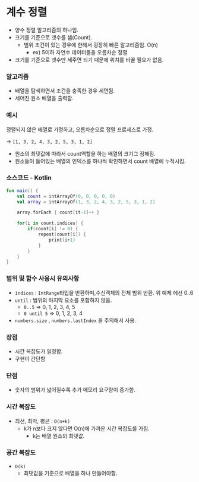 # 계수 정렬

- 양수 정렬 알고리즘의 하나임.
- 크기를 기준으로 갯수를 셈(Count).
    - 범위 조건이 있는 경우에 한해서 굉장히 빠른 알고리즘임. O(n)
        - ex) 5이하 자연수 데이터들을 오름차순 정렬
- 크기를 기준으로 갯수만 세주면 되기 때문에 위치를 바꿀 필요가 없음.

### 알고리즘

- 배열을 탐색하면서 조건을 충족한 경우 세면됨.
- 세어진 원소 배열을 출력함.

### 예시

정렬되지 않은 배열로 가정하고, 오름차순으로 정렬 프로세스로 가정. 

→ `[1, 3, 2, 4, 3, 2, 5, 3, 1, 2]`

- 원소의 최댓값에 따라서 count역할을 하는 배열의 크기그 정해짐.
- 원소들이 들어있는 배열의 인덱스를 하나씩 확인하면서 count 배열에 누적시킴.

### 소스코드 - Kotlin

```kotlin
fun main() {
    val count = intArrayOf(0, 0, 0, 0, 0)
    val array = intArrayOf(1, 3, 2, 4, 3, 2, 5, 3, 1, 2)

    array.forEach { count[it-1]++ }

    for(i in count.indices) {
        if(count[i] != 0) {
            repeat(count[i]) {
                print(i+1)
            }
        }
    }
}
```

### 범위 및 함수 사용시 유의사항

- `indices` : `IntRange`타입을 반환하며,수신객체의 전체 범위 반환. 위 예제 에선 0..6
- `until` : 범위의 마지막 요소를 포함하지 않음.
    - `0..5` => 0, 1, 2, 3, 4, 5
    - `0 until 5` => 0, 1, 2, 3, 4
- `numbers.size` , `numbers.lastIndex` 을 주의해서 사용.

### 장점

- 시간 복잡도가 일정함.
- 구현이 간단함

### 단점

- 숫자의 범위가 넓어질수록 추가 메모리 요구량이 증가함.

### 시간 복잡도

- 최선, 최악, 평균 : `O(n+k)`
    - k가 n보다 크지 않다면 O(n)에 가까운 시간 복잡도를 가짐.
        - k는 배열 원소의 최댓값.

### 공간 복잡도

- `O(k)`
    - 최댓값을 기준으로 배열을 하나 만들어야함.
